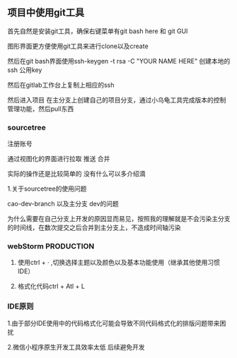 ## 项目中使用git工具

首先自然是安装git工具，确保右键菜单有git bash here 和 git GUI

图形界面更方便使用git工具来进行clone以及create

然后在git bash界面使用ssh-keygen -t rsa -C "YOUR NAME HERE" 创建本地的ssh 公用key

然后在gitlab工作台上复制上相应的ssh

然后进入项目 在主分支上创建自己的项目分支，通过小乌龟工具完成版本的控制管理功能，然后pull东西

### sourcetree

注册账号

通过视图化的界面进行拉取 推送 合并 

实际的操作还是比较简单的 没有什么可以多介绍滴

1.关于sourcetree的使用问题

cao-dev-branch  以及主分支 dev的问题

为什么需要在自己分支上开发的原因显而易见，按照我的理解就是不会污染主分支的时间线，在数次提交之后合并到主分支上，不造成时间轴污染


### webStorm PRODUCTION

1. 使用ctrl + ·  ,切换选择主题以及颜色以及基本功能使用（继承其他使用习惯IDE）

2. 格式化代码ctrl + Atl + L 



### IDE原则

1.由于部分IDE使用中的代码格式化可能会导致不同代码格式化的排版问题带来困扰

2.微信小程序原生开发工具效率太低 后续避免开发
